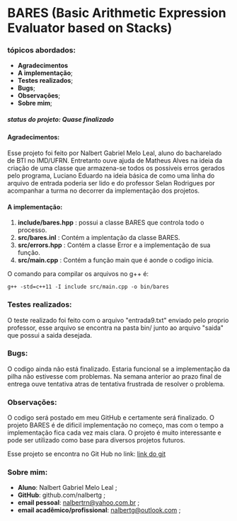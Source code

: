 # BARES (Basic Arithmetic Expression Evaluator based on Stacks)

### tópicos abordados:  
  
- **Agradecimentos**
- **A implementação**;
- **Testes realizados**;
- **Bugs**;
- **Observações**;
- **Sobre mim**;

##### status do projeto: **Quase finalizado**  

#### Agradecimentos:  
  
  Esse projeto foi feito por Nalbert Gabriel Melo Leal, aluno do bacharelado de BTI no IMD/UFRN. Entretanto ouve ajuda de Matheus Alves na ideia da criação de uma classe que armazena-se todos os possiveis erros gerados pelo programa, Luciano Eduardo na ideia básica de como uma linha do arquivo de entrada poderia ser lido e do professor Selan Rodrigues por acompanhar a turma no decorrer da implementação dos projetos.

#### A implementação:  
  
  1) **include/bares.hpp** : possui a classe BARES que controla todo o processo.
  2) **src/bares.inl** : Contém a implentação da classe BARES.
  3) **src/errors.hpp** : Contém a classe Error e a implementação de sua função.
  4) **src/main.cpp** : Contém a função main que é aonde o codigo inicia.
  
   O comando para compilar os arquivos no g++ é:
  
    g++ -std=c++11 -I include src/main.cpp -o bin/bares
  
### Testes realizados:
  
  O teste realizado foi feito com o arquivo "entrada9.txt" enviado pelo proprio professor, esse arquivo se encontra na pasta bin/ junto ao arquivo "saida" que possui a saida desejada.
    
### Bugs:
  
  O codigo ainda não está finalizado. Estaria funcional se a implementação da pilha não estivesse com problemas. Na semana anterior ao prazo final de entrega ouve tentativa atras de tentativa frustrada de resolver o problema.

### Observações:

  O codigo será postado em meu GitHub e certamente será finalizado. O projeto BARES é de dificil implementação no começo, mas com o tempo a implementação fica cada vez mais clara. O projeto é muito interessante e pode ser utilizado como base para diversos projetos futuros.

  Esse projeto se encontra no Git Hub no link:
  [link do git]( https://github.com/nalbertg/Projeto-BARES)

### Sobre mim:
    
- **Aluno**: Nalbert Gabriel Melo Leal ;
- **GitHub**: github.com/nalbertg ;
- **email pessoal**: nalbertrn@yahoo.com.br ;
- **email acadêmico/profissional**: nalbertg@outlook.com ;
    
  

